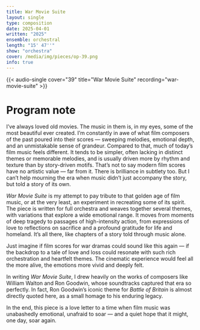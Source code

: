 ```yaml
---
title: War Movie Suite
layout: single
type: composition
date: 2025-04-01
written: "2025"
ensemble: orchestral
length: "15' 47''"
show: "orchestra"
cover: /media/img/pieces/op-39.png
info: true
---
```


{{< audio-single cover="39" title="War Movie Suite" recording="war-movie-suite" >}}

# Program note

I’ve always loved old movies. The music in them is, in my eyes, some of the most beautiful ever created. I’m constantly in awe of what film composers of the past poured into their scores — sweeping melodies, emotional depth, and an unmistakable sense of grandeur. Compared to that, much of today’s film music feels different. It tends to be simpler, often lacking in distinct themes or memorable melodies, and is usually driven more by rhythm and texture than by story-driven motifs. That’s not to say modern film scores have no artistic value — far from it. There is brilliance in subtlety too. But I can’t help mourning the era when music didn’t just accompany the story, but told a story of its own.

*War Movie Suite* is my attempt to pay tribute to that golden age of film music, or at the very least, an experiment in recreating some of its spirit. The piece is written for full orchestra and weaves together several themes, with variations that explore a wide emotional range. It moves from moments of deep tragedy to passages of high-intensity action, from expressions of love to reflections on sacrifice and a profound gratitude for life and homeland. It’s all there, like chapters of a story told through music alone.

Just imagine if film scores for war dramas could sound like this again — if the backdrop to a tale of love and loss could resonate with such rich orchestration and heartfelt themes. The cinematic experience would feel all the more alive, the emotions more vivid and deeply felt.

In writing *War Movie Suite*, I drew heavily on the works of composers like William Walton and Ron Goodwin, whose soundtracks captured that era so perfectly. In fact, Ron Goodwin’s iconic theme for *Battle of Britain* is almost directly quoted here, as a small homage to his enduring legacy.

In the end, this piece is a love letter to a time when film music was unabashedly emotional, unafraid to soar — and a quiet hope that it might, one day, soar again.